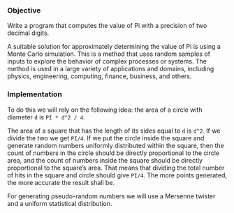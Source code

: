 ### Objective

Write a program that computes the value of Pi with a precision of two decimal digits.

A suitable solution for approximately determining the value of Pi is using a Monte Carlo simulation. This is a method that uses random samples of inputs to explore the behavior of complex processes or systems. The method is used in a large variety of applications and domains, including physics, engineering, computing, finance, business, and others.

### Implementation

To do this we will rely on the following idea: the area of a circle with diameter `d` is `PI * d^2 / 4`. 

The area of a square that has the length of its sides equal to `d` is `d^2`. If we divide the two we get `PI/4`. If we put the circle inside the square and generate random numbers uniformly distributed within the square, then the count of numbers in the circle should be directly proportional to the circle area, and the count of numbers inside the square should be directly proportional to the square’s area. That means that dividing the total number of hits in the square and circle should give `PI/4`. The more points generated, the more accurate the result shall be.

For generating pseudo-random numbers we will use a Mersenne twister and a uniform statistical distribution.
